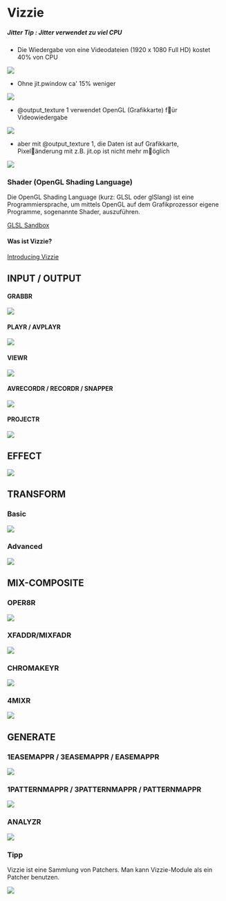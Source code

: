 # Vizzie


##### Jitter Tip : Jitter verwendet zu viel CPU

- Die Wiedergabe von eine Videodateien (1920 x 1080 Full HD) kostet 40% von CPU
 
![](K7/tipp1.png)

- Ohne jit.pwindow ca' 15% weniger

![](K7/tipp2.png)

- @output_texture 1 verwendet OpenGL (Grafikkarte) f￿ür Videowiedergabe 

![](K7/tipp3.png)

- aber mit @output_texture 1, die Daten ist auf Grafikkarte, Pixel￿änderung mit z.B. jit.op ist nicht mehr m￿öglich

 ![](K7/tipp4.png)
 
 
### Shader (OpenGL Shading Language)

Die OpenGL Shading Language (kurz: GLSL oder glSlang) ist eine Programmiersprache, um mittels OpenGL auf dem Grafikprozessor eigene Programme, sogenannte Shader, auszuführen.


[GLSL Sandbox](http://glslsandbox.com/)

#### Was ist Vizzie?
[Introducing Vizzie](https://cycling74.com/articles/introducing-vizzie)



## INPUT / OUTPUT

#### GRABBR

![](K7/grabber.png)

#### PLAYR / AVPLAYR

![](K7/playr.png)

#### VIEWR
![](K7/viewr.png)

#### AVRECORDR / RECORDR / SNAPPER

![](K7/recordr.png)

#### PROJECTR

![](K7/projectr.png)

## EFFECT

![](K7/effects.png)

## TRANSFORM

### Basic
![](K7/transform1.png)

### Advanced
![](K7/transform2.png)

## MIX-COMPOSITE

### OPER8R
![](K7/oper8r.png)

### XFADDR/MIXFADR
![](K7/fade.png)

### CHROMAKEYR
![](K7/chromakeyr.png)

### 4MIXR
![](K7/4mixr.png)

## GENERATE

### 1EASEMAPPR / 3EASEMAPPR / EASEMAPPR
![](K7/easemappr.png)

### 1PATTERNMAPPR / 3PATTERNMAPPR / PATTERNMAPPR
![](K7/patternmappr.png)

### ANALYZR
![](K7/analyzr.png)


### Tipp
Vizzie ist eine Sammlung von Patchers.
Man kann Vizzie-Module als ein Patcher benutzen.

![](K7/tipp.png)



